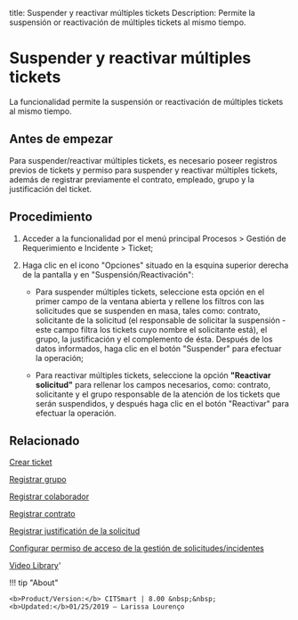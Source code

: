 title:  Suspender y reactivar múltiples tickets 
Description: Permite la suspensión or reactivación de múltiples tickets al mismo tiempo. 
# Suspender y reactivar múltiples tickets

La funcionalidad permite la suspensión or reactivación de múltiples tickets al mismo tiempo.

Antes de empezar
----------------

Para suspender/reactivar múltiples tickets, es necesario poseer registros
previos de tickets y permiso para suspender y reactivar múltiples tickets,
además de registrar previamente el contrato, empleado, grupo y la justificación
del ticket.

Procedimiento
-------------

1.  Acceder a la funcionalidad por el menú principal Procesos \> Gestión de
    Requerimiento e Incidente \> Ticket;

2.  Haga clic en el icono "Opciones" situado en la esquina superior derecha de
    la pantalla y en "Suspensión/Reactivación":

    -   Para suspender múltiples tickets, seleccione esta opción en el primer
        campo de la ventana abierta y rellene los filtros con las solicitudes
        que se suspenden en masa, tales como: contrato, solicitante de la
        solicitud (el responsable de solicitar la suspensión - este campo filtra
        los tickets cuyo nombre el solicitante está), el grupo, la justificación
        y el complemento de ésta. Después de los datos informados, haga clic en
        el botón "Suspender" para efectuar la operación;

    -   Para reactivar múltiples tickets, seleccione la opción **"Reactivar solicitud"** para rellenar los campos necesarios,                   como: contrato, solicitante y el grupo responsable de la atención de los tickets que serán suspendidos, y después haga clic en           el botón "Reactivar" para efectuar la operación.

Relacionado
-----------

[Crear ticket](/es-es/citsmart-platform-9/processes/tickets/use/create-ticket.html)

[Registrar grupo](/es-es/citsmart-platform-9/initial-settings/access-settings/user/register-groups.html)

[Registrar colaborador](/es-es/citsmart-platform-9/initial-settings/access-settings/user/register-employee.html)

[Registrar contrato](/es-es/citsmart-platform-9/additional-features/contract-management/use/register-contract.html)

[Registrar justificatión de la solicitud](/es-es/citsmart-platform-9/processes/portfolio-and-catalog/configuration/register-request-justification.html)

[Configurar permiso de acceso de la gestión de solicitudes/incidentes](/es-es/citsmart-platform-9/processes/tickets/configuration/access-ticket-management.html)

<i class='fa fa-youtube-play  fa-2x' style='color:#97ce17;vertical-align: middle;'> </i> [Video Library](https://www.youtube.com/playlist?list=PLB5qK2uzf2ROfIFL9F-3s-gomHNzudBEy)'

!!! tip "About"

    <b>Product/Version:</b> CITSmart | 8.00 &nbsp;&nbsp;
    <b>Updated:</b>01/25/2019 – Larissa Lourenço
